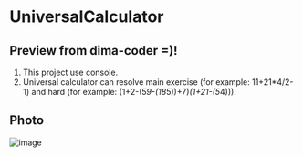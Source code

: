 # UniversalCalculator
## Preview from dima-coder =)!
1. This project use console.
2. Universal calculator can resolve main exercise (for example: 11+21\*4/2-1) and hard (for example: (1+2-(5*9-(18*5))+7)*(1+21-(5*4))). 

## Photo
![image](https://user-images.githubusercontent.com/54546416/149685897-def9b9f9-69ce-4655-b757-cb1678876e69.png)
